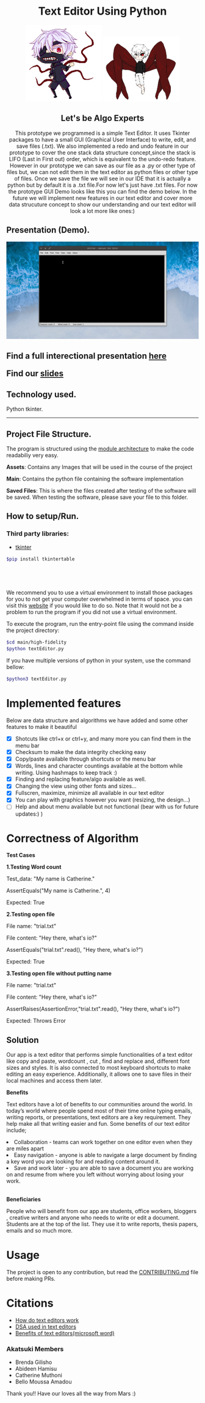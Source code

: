 <h1 align="center">Text Editor Using Python</h1>
<p align="center">
	<img src="assets/images/ken.gif" width="200" height="auto" alt="Ken">
	<img src="assets/images/kaneki.gif" width="200" height="auto" alt="Kaneki">
</p>

<h2 align="center"> Let's be Algo Experts </h2>

<p align="center">This prototype we programmed is a simple Text Editor. It uses Tkinter packages to have a small GUI (Graphical User Interface) to write, edit, and save files (.txt). We also implemented a redo and undo feature in our prototype to cover the one stack data structure concept,since the stack is LIFO (Last in First out) order, which is equivalent to the undo-redo feature. However in our prototype we can save as our file as a .py or other type of files but, we can not edit them in the text editor as python files or other type of files. Once we save the file we will see in our IDE that it is actually a python but by default it is a .txt file.For now let's just have .txt files.
For now the prototype GUI Demo looks like this you can find the demo below. In the future we will implement new features in our text editor and cover more data strucuture concept to show our understanding and our text editor will look a lot more like ones:)
</p>

## Presentation (Demo).

<img src="assets/images/Peek%202021-04-21%2021-36.gif" alt="Demo">



<h2>

Find a full interectional presentation [here](https://www.loom.com/share/71f4bd91717a43fd914a5c65d1e57b82)

Find our [slides](https://docs.google.com/presentation/d/1ygRkxDYnu5VF_MXal-dQjtytS9uhz-K5lnB_kKaUXEM/edit?usp=sharing)
</h2>

## Technology used.

Python tkinter.

---

## Project File Structure.

The program is structured using the [module architecture](https://www.tutorialspoint.com/python/python_modules.htm#:~:text=A%20module%20allows%20you%20to,file%20consisting%20of%20Python%20code) to make the code readabiliy very easy.

<p>
<strong>Assets</strong>: Contains any Images that will be used in the course of the project
</p>
<p>
<strong>Main</strong>: Contains the python file containing the software implementation
</p>
<p>
<strong>Saved Files</strong>: This is where the files created after testing of the software will be saved. When testing the software, please save your file to this folder.
</p>

## How to setup/Run.

### Third party libraries:

- [tkinter](https://pypi.org/project/tkintertable/)

```bash
$pip install tkintertable
```

## </br>

We recommend you to use a virtual environment to install those packages for you to not get your computer overwhelmed in terms of space. you can visit this [website](https://docs.python.org/3/library/venv.html) if you would like to do so. Note that it would not be a problem to run the program if you did not use a virtual environment.

To execute the program, run the entry-point file using the command inside the project directory:

```bash
$cd main/high-fidelity
$python textEditor.py
```

If you have multiple versions of python in your system, use the command bellow:

```bash
$python3 textEditor.py
```

# Implemented features

<p>Below are data structure and algorithms we have added and some other features to make it beautiful </p>

- [x] Shotcuts like ctrl+x or ctrl+y, and many more you can find them in the menu bar
- [x] Checksum to make the data integrity checking easy
- [x] Copy/paste available through shortcuts or the menu bar
- [x] Words, lines and character countings available at the bottom while writing. Using hashmaps to keep track :)
- [x] Finding and replacing feature/algo available as well.
- [x] Changing the view using other fonts and sizes...
- [x] Fullscren, maximize, minimize all available in our text editor
- [x] You can play with graphics however you want (resizing, the design...)
- [ ] Help and about menu available but not functional (bear with us for future updates:) )

# Correctness of Algorithm
<strong>Test Cases</strong>

<strong>1.Testing Word count</strong>
<p>Test_data: "My name is Catherine."</p>
<p>AssertEquals("My name is Catherine.", 4)</p>
<p>Expected: True</p>


<strong>2.Testing open file</strong>
<p>File name: "trial.txt"</p>
<p>File content: "Hey there, what's io?"</p>
<p>AssertEquals("trial.txt".read(), "Hey there, what's io?")</p>
<p>Expected: True</p>


<strong>3.Testing open file without putting name</strong>
<p>File name: "trial.txt"</p>
<p>File content: "Hey there, what's io?"</p>
<p>AssertRaises(AssertionError,"trial.txt".read(), "Hey there, what's io?")</p>
<p>Expected: Throws Error</p>

<h2>Solution</h2>

<p>
Our app is a text editor that performs simple functionalities of a text editor like copy and paste, wordcount , cut , find and replace and, different font sizes and styles. It is also connected to most keyboard shortcuts to make editing an easy experience.
Additionally, it allows one to save files in their local machines and access them later. 
</p>

<strong>Benefits</strong>
<p>
Text editors have a lot of benefits to our communities around the world. In today’s world where people spend most of their time online typing emails, writing reports, or presentations, text editors are a key requirement.
They help make all that writing easier and fun. Some benefits of our text editor include;
</p>

<li>Collaboration - teams can work together on one editor even when they are miles apart</li>
<li>Easy navigation - anyone is able to navigate a large document by finding a key word you are looking for and reading content around it.</li>
<li>Save and work later - you are able to save a document you are working on and resume from where you left without worrying about losing your work.</li>
<br/>

<strong>Beneficiaries</strong>
<p>
People who will benefit from our app are students, office workers, bloggers , creative writers and anyone who needs to write or edit a document.
Students are at the top of the list. They use it to write reports, thesis papers, emails and so much more.
</p>


# Usage

The project is open to any contribution, but read the [CONTRIBUTING.md](./CONTRIBUTING.md) file before making PRs.

# Citations

- [How do text editors work](http://www.text-editor.org/)
- [DSA used in text editors](https://iq.opengenus.org/data-structures-used-in-text-editor/)
- [Benefits of text editors(microsoft word)](https://www.uk.insight.com/en-gb/shop/microsoft/software/office-word-2010-benefits/)

### Akatsuki Members

- Brenda Gilisho
- Abideen Hamisu
- Catherine Muthoni
- Bello Moussa Amadou

<p>Thank you!! Have our loves all the way from Mars :)</p>
